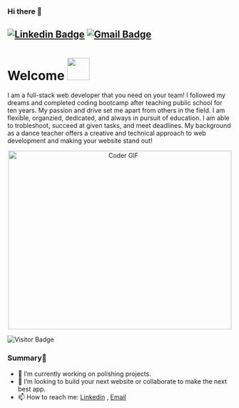 ### Hi there 👋

[![Linkedin Badge](https://img.shields.io/badge/-samanthamalone-blue?style=flat-square&logo=Linkedin&logoColor=white&link=https://https://www.linkedin.com/in/samantha-malone-10713467/)](https://www.linkedin.com/in/samantha-malone-10713467/)
[![Gmail Badge](https://img.shields.io/badge/-sammac99@gmail.com-c14438?style=flat-square&logo=Gmail&logoColor=white&link=mailto:sammac99@gmail.com)](mailto:sammac99@gmail.com)
---

# Welcome <img src="https://media.giphy.com/media/mGcNjsfWAjY5AEZNw6/giphy.gif" width="50">
I am a full-stack web developer that you need on your team! I followed my dreams and completed coding bootcamp after teaching public school for ten years. My passion and drive set me apart from others in the field. I am flexible, organzied, dedicated, and always in pursuit of education. I am able to trobleshoot, succeed at given tasks, and meet deadlines. My background as a dance teacher offers a creative and technical approach to web development and making your website stand out!

<p  align="center"><img src="https://media.giphy.com/media/SWoSkN6DxTszqIKEqv/giphy.gif" alt="Coder GIF" width="500" height="400">

![Visitor Badge](https://visitor-badge.laobi.icu/badge?page_id=Bhard27.Bhard27)

### Summary👋
- 🔭 I’m currently working on polishing projects.
- 👯 I’m looking to build your next website or collaborate to make the next best app.
- 📫 How to reach me: [Linkedin](https://www.linkedin.com/in/samantha-malone-10713467/) , [Email](mailto:sammac99@gmail.com)
